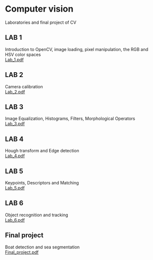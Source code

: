 # Computer vision
Laboratories and final project of CV
## LAB 1 
Introduction to OpenCV, image loading, pixel manipulation, the RGB and HSV color spaces\
[Lab_1.pdf](https://github.com/Gioo96/Computer-vision/files/10149242/Lab1.pdf)
## LAB 2
Camera calibration\
[Lab_2.pdf](https://github.com/Gioo96/Computer-vision/files/10149256/Lab_2.pdf)
## LAB 3
Image Equalization, Histograms, Filters, Morphological Operators\
[Lab_3.pdf](https://github.com/Gioo96/Computer-vision/files/10149257/Lab_3.pdf)
## LAB 4
Hough transform and Edge detection\
[Lab_4.pdf](https://github.com/Gioo96/Computer-vision/files/10149259/Lab_4.pdf)
## LAB 5
Keypoints, Descriptors and Matching\
[Lab_5.pdf](https://github.com/Gioo96/Computer-vision/files/10149260/Lab_5.pdf)
## LAB 6
Object recognition and tracking\
[Lab_6.pdf](https://github.com/Gioo96/Computer-vision/files/10149261/Lab_6.pdf)

## Final project
Boat detection and sea segmentation\
[Final_project.pdf](https://github.com/Gioo96/Computer-vision/files/10149268/Final_project.pdf)
